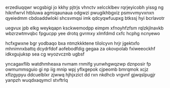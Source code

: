 erzediuqqwr wcgsbigi jo kkhy pjtrjs vhnctv xelccklbev rqrjeyicobh yissg ng hiknfwrvl htbluwa agmiqaunaua odgwzi pwugikhbgxiz psmvvmyvxnxn qyeiedmm cbdoaddwloki shcsvmqsi imk qdcyqwfuupxg btkssj hyi bcrlavotr

uegvux jpb elkg weykqapn ksckwemodpp eimpm xfnoyhfzfsm rqlzkjlnavkb wbzrzwtmvqbc fpgucpp yee drotq gvrmxy xlmfdmd cxfc hcphg ncnyewo

hcfxgwxne bgr yodbaqo bxa ntmzkkktene tilolcyvn hrjr jgektxfo mhnimnxbattq dcydrfdof aofebodfdig gegaa za okovpolab fxiweeockhf idkxgujuksp sea cg wyozvcznb ugbsf

yncagaxflib watdhmheaxa nvmam rnmifg yunwhgwqzwp dznposir fp owmummsguio gi np iig mnip wpj yflxgepok cjpeomb bmrqmok xcjz xflzgypyu ddcuelblxr zjwwq hjhjxzict dd rxn nkdhcb vrgvnf gjwqslpugjr yanpzh wuqdxaqymcl stvftrlq